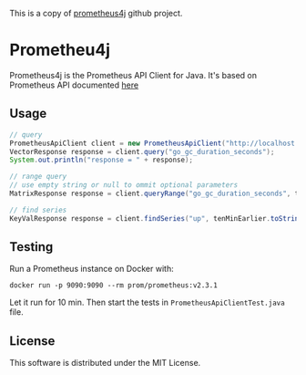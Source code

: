 This is a copy of [prometheus4j](https://github.com/anhdat/prometheus4j) github project.

# Prometheu4j

Prometheus4j is the Prometheus API Client for Java.
It's based on Prometheus API documented [here](https://prometheus.io/docs/prometheus/latest/querying/api/)

## Usage

```java
// query
PrometheusApiClient client = new PrometheusApiClient("http://localhost:9090/");
VectorResponse response = client.query("go_gc_duration_seconds");
System.out.println("response = " + response);

// range query
// use empty string or null to ommit optional parameters
MatrixResponse response = client.queryRange("go_gc_duration_seconds", tenMinEarlier.toString(), now.toString(), "5m", "");

// find series
KeyValResponse response = client.findSeries("up", tenMinEarlier.toString(), now.toString());

```

## Testing

Run a Prometheus instance on Docker with:
```jshelllanguage
docker run -p 9090:9090 --rm prom/prometheus:v2.3.1
```

Let it run for 10 min. Then start the tests in `PrometheusApiClientTest.java` file.

## License

This software is distributed under the MIT License.

